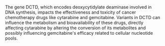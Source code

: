 The gene DCTD, which encodes deoxycytidylate deaminase involved in DNA synthesis, impacts the effectiveness and toxicity of cancer chemotherapy drugs like cytarabine and gemcitabine. Variants in DCTD can influence the metabolism and bioavailability of these drugs, directly affecting cytarabine by altering the conversion of its metabolites and possibly influencing gemcitabine's efficacy related to cellular nucleotide pools.